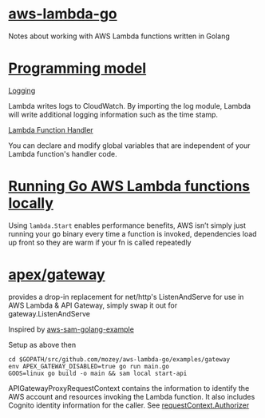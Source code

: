 # [aws-lambda-go](https://github.com/aws/aws-lambda-go)

Notes about working with AWS Lambda functions written in Golang

# [Programming model](https://docs.aws.amazon.com/lambda/latest/dg/go-programming-model.html)

[Logging](https://docs.aws.amazon.com/lambda/latest/dg/go-programming-model-logging.html)

Lambda writes logs to CloudWatch.
By importing the log module, 
Lambda will write additional logging information such as the time stamp.

[Lambda Function Handler](https://docs.aws.amazon.com/lambda/latest/dg/go-programming-model-handler-types.html#go-programming-model-handler-execution-environment-reuse)

You can declare and modify global variables 
that are independent of your Lambda function's handler code.

# [Running Go AWS Lambda functions locally](https://djhworld.github.io/post/2018/01/27/running-go-aws-lambda-functions-locally/)

Using `lambda.Start` enables performance benefits,
AWS isn’t simply just running your go binary every time a function is invoked,
dependencies load up front so they are warm if your fn is called repeatedly

# [apex/gateway](https://github.com/apex/gateway)

provides a drop-in replacement for net/http's ListenAndServe 
for use in AWS Lambda & API Gateway, 
simply swap it out for gateway.ListenAndServe

Inspired by 
[aws-sam-golang-example](https://github.com/cpliakas/aws-sam-golang-example)

Setup as above then
```
cd $GOPATH/src/github.com/mozey/aws-lambda-go/examples/gateway
env APEX_GATEWAY_DISABLED=true go run main.go
GOOS=linux go build -o main && sam local start-api
```

APIGatewayProxyRequestContext contains the information to identify the 
AWS account and resources invoking the Lambda function. 
It also includes Cognito identity information for the caller. 
See [requestContext.Authorizer](https://github.com/apex/gateway/blame/cdfe71df1421609687c01dda11f13ef068784e5b/Readme.md#L31)
